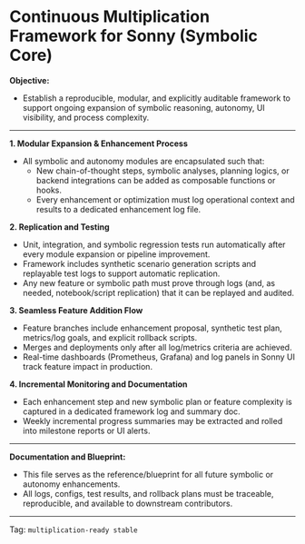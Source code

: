Continuous Multiplication Framework for Sonny (Symbolic Core)
============================================================

**Objective:**
- Establish a reproducible, modular, and explicitly auditable framework to support ongoing expansion of symbolic reasoning, autonomy, UI visibility, and process complexity.

---

**1. Modular Expansion & Enhancement Process**
- All symbolic and autonomy modules are encapsulated such that:
    - New chain-of-thought steps, symbolic analyses, planning logics, or backend integrations can be added as composable functions or hooks.
    - Every enhancement or optimization must log operational context and results to a dedicated enhancement log file.

**2. Replication and Testing**
- Unit, integration, and symbolic regression tests run automatically after every module expansion or pipeline improvement.
- Framework includes synthetic scenario generation scripts and replayable test logs to support automatic replication.
- Any new feature or symbolic path must prove through logs (and, as needed, notebook/script replication) that it can be replayed and audited.

**3. Seamless Feature Addition Flow**
- Feature branches include enhancement proposal, synthetic test plan, metrics/log goals, and explicit rollback scripts.
- Merges and deployments only after all log/metrics criteria are achieved.
- Real-time dashboards (Prometheus, Grafana) and log panels in Sonny UI track feature impact in production.

**4. Incremental Monitoring and Documentation**
- Each enhancement step and new symbolic plan or feature complexity is captured in a dedicated framework log and summary doc.
- Weekly incremental progress summaries may be extracted and rolled into milestone reports or UI alerts.

---

**Documentation and Blueprint:**
- This file serves as the reference/blueprint for all future symbolic or autonomy enhancements.
- All logs, configs, test results, and rollback plans must be traceable, reproducible, and available to downstream contributors.

---
Tag: `multiplication-ready stable`
